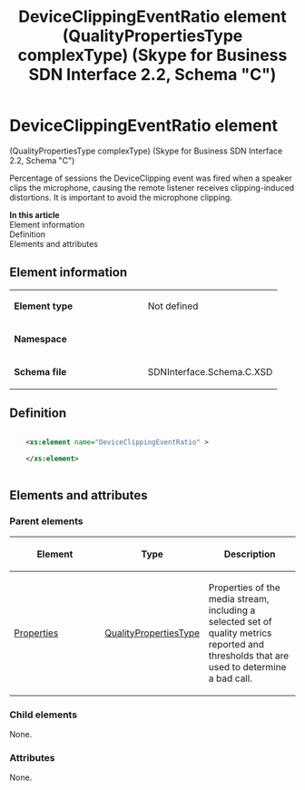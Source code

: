﻿---
title: DeviceClippingEventRatio element (QualityPropertiesType complexType) (Skype for Business SDN Interface 2.2, Schema "C")
TOCTitle: DeviceClippingEventRatio element
ms:assetid: 0f6035dc-191b-ea50-1358-c7d1062b58ad
ms:mtpsurl: https://msdn.microsoft.com/en-us/library/Mt404741(v=office.16)
ms:contentKeyID: 68250654
ms.date: 08/24/2015
mtps_version: v=office.16
dev_langs:
- xml
---

# DeviceClippingEventRatio element 

(QualityPropertiesType complexType) (Skype for Business SDN Interface 2.2, Schema \"C\")

Percentage of sessions the DeviceClipping event was fired when a speaker clips the microphone, causing the remote listener receives clipping-induced distortions. It is important to avoid the microphone clipping.

**In this article**  
Element information  
Definition  
Elements and attributes  

## Element information

<table>
<colgroup>
<col style="width: 50%" />
<col style="width: 50%" />
</colgroup>
<tbody>
<tr class="odd">
<td><p><strong>Element type</strong></p></td>
<td><p>Not defined</p></td>
</tr>
<tr class="even">
<td><p><strong>Namespace</strong></p></td>
<td><p></p></td>
</tr>
<tr class="odd">
<td><p><strong>Schema file</strong></p></td>
<td><p>SDNInterface.Schema.C.XSD</p></td>
</tr>
</tbody>
</table>


## Definition

``` xml

    <xs:element name="DeviceClippingEventRatio" >
    
    </xs:element>
  
```

## Elements and attributes

### Parent elements

<table>
<colgroup>
<col style="width: 33%" />
<col style="width: 33%" />
<col style="width: 33%" />
</colgroup>
<thead>
<tr class="header">
<th><p>Element</p></th>
<th><p>Type</p></th>
<th><p>Description</p></th>
</tr>
</thead>
<tbody>
<tr class="odd">
<td><p><a href="properties-element-qualitytype-complextype-skype-for-business-sdn-interface-2-2-schema-c.md">Properties</a></p></td>
<td><p><a href="qualitypropertiestype-complextype-skype-for-business-sdn-interface-2-2-schema-c.md">QualityPropertiesType</a></p></td>
<td><p>Properties of the media stream, including a selected set of quality metrics reported and thresholds that are used to determine a bad call.</p></td>
</tr>
</tbody>
</table>


### Child elements

None.

### Attributes

None.

